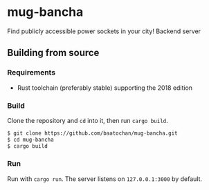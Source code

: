 # mug-bancha
Find publicly accessible power sockets in your city! Backend server

## Building from source
### Requirements
* Rust toolchain (preferably stable) supporting the 2018 edition

### Build
Clone the repository and `cd` into it, then run `cargo build`.

```sh
$ git clone https://github.com/baatochan/mug-bancha.git
$ cd mug-bancha
$ cargo build
```

### Run
Run with `cargo run`. The server listens on `127.0.0.1:3000` by default.
